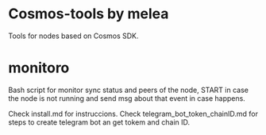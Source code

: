 # Cosmos-tools by melea

Tools for nodes based on Cosmos SDK.

# monitoro

Bash script for monitor sync status and peers of the node, START in case the node is not running and send msg about that event in case happens. 

Check install.md for instruccions.
Check telegram_bot_token_chainID.md for steps to create telegram bot an get tokem and chain ID.

